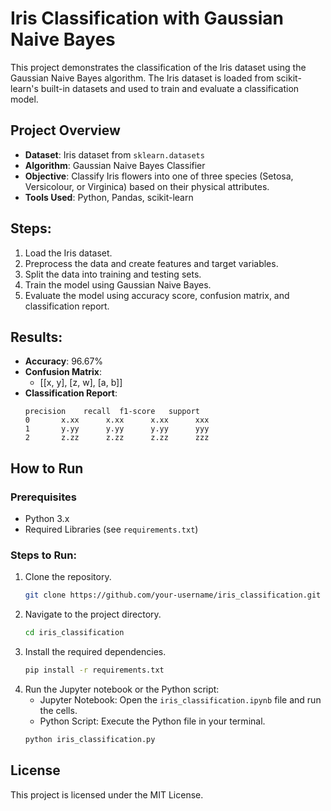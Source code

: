 # Iris Classification with Gaussian Naive Bayes

This project demonstrates the classification of the Iris dataset using the Gaussian Naive Bayes algorithm. The Iris dataset is loaded from scikit-learn's built-in datasets and used to train and evaluate a classification model.

## Project Overview

- **Dataset**: Iris dataset from `sklearn.datasets`
- **Algorithm**: Gaussian Naive Bayes Classifier
- **Objective**: Classify Iris flowers into one of three species (Setosa, Versicolour, or Virginica) based on their physical attributes.
- **Tools Used**: Python, Pandas, scikit-learn

## Steps:
1. Load the Iris dataset.
2. Preprocess the data and create features and target variables.
3. Split the data into training and testing sets.
4. Train the model using Gaussian Naive Bayes.
5. Evaluate the model using accuracy score, confusion matrix, and classification report.

## Results:
- **Accuracy**: 96.67%
- **Confusion Matrix**:
    - [[x, y], [z, w], [a, b]]
- **Classification Report**:  
    ```
    precision    recall  f1-score   support
    0       x.xx      x.xx      x.xx      xxx
    1       y.yy      y.yy      y.yy      yyy
    2       z.zz      z.zz      z.zz      zzz
    ```

## How to Run

### Prerequisites
- Python 3.x
- Required Libraries (see `requirements.txt`)

### Steps to Run:
1. Clone the repository.
    ```bash
    git clone https://github.com/your-username/iris_classification.git
    ```
2. Navigate to the project directory.
    ```bash
    cd iris_classification
    ```
3. Install the required dependencies.
    ```bash
    pip install -r requirements.txt
    ```
4. Run the Jupyter notebook or the Python script:
    - Jupyter Notebook: Open the `iris_classification.ipynb` file and run the cells.
    - Python Script: Execute the Python file in your terminal.
    ```bash
    python iris_classification.py
    ```

## License
This project is licensed under the MIT License.
